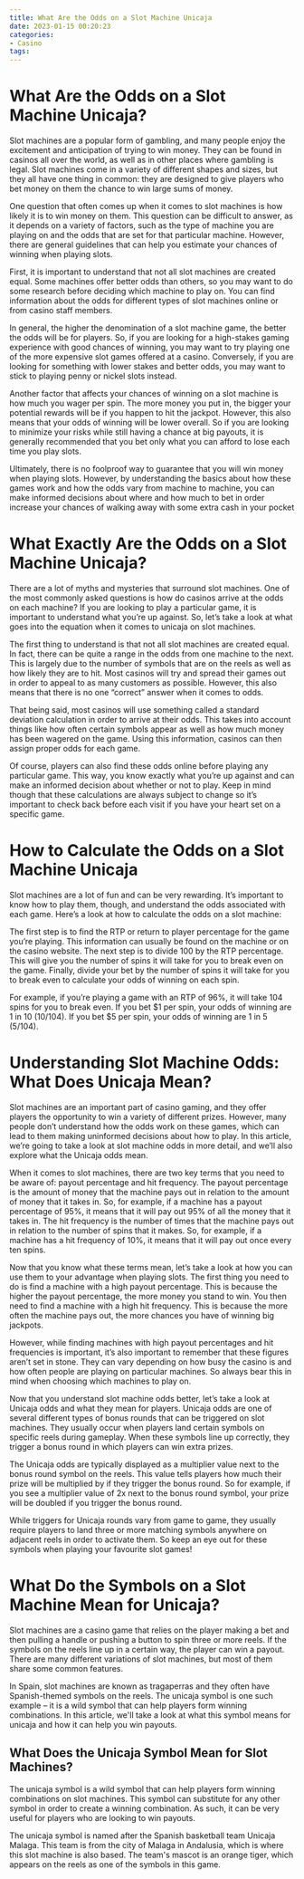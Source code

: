```yaml
---
title: What Are the Odds on a Slot Machine Unicaja
date: 2023-01-15 00:20:23
categories:
- Casino
tags:
---
```



#  What Are the Odds on a Slot Machine Unicaja?

Slot machines are a popular form of gambling, and many people enjoy the excitement and anticipation of trying to win money. They can be found in casinos all over the world, as well as in other places where gambling is legal. Slot machines come in a variety of different shapes and sizes, but they all have one thing in common: they are designed to give players who bet money on them the chance to win large sums of money.

One question that often comes up when it comes to slot machines is how likely it is to win money on them. This question can be difficult to answer, as it depends on a variety of factors, such as the type of machine you are playing on and the odds that are set for that particular machine. However, there are general guidelines that can help you estimate your chances of winning when playing slots.

First, it is important to understand that not all slot machines are created equal. Some machines offer better odds than others, so you may want to do some research before deciding which machine to play on. You can find information about the odds for different types of slot machines online or from casino staff members.

In general, the higher the denomination of a slot machine game, the better the odds will be for players. So, if you are looking for a high-stakes gaming experience with good chances of winning, you may want to try playing one of the more expensive slot games offered at a casino. Conversely, if you are looking for something with lower stakes and better odds, you may want to stick to playing penny or nickel slots instead.

Another factor that affects your chances of winning on a slot machine is how much you wager per spin. The more money you put in, the bigger your potential rewards will be if you happen to hit the jackpot. However, this also means that your odds of winning will be lower overall. So if you are looking to minimize your risks while still having a chance at big payouts, it is generally recommended that you bet only what you can afford to lose each time you play slots.

Ultimately, there is no foolproof way to guarantee that you will win money when playing slots. However, by understanding the basics about how these games work and how the odds vary from machine to machine, you can make informed decisions about where and how much to bet in order increase your chances of walking away with some extra cash in your pocket

#  What Exactly Are the Odds on a Slot Machine Unicaja?

There are a lot of myths and mysteries that surround slot machines. One of the most commonly asked questions is how do casinos arrive at the odds on each machine? If you are looking to play a particular game, it is important to understand what you’re up against. So, let’s take a look at what goes into the equation when it comes to unicaja on slot machines.

The first thing to understand is that not all slot machines are created equal. In fact, there can be quite a range in the odds from one machine to the next. This is largely due to the number of symbols that are on the reels as well as how likely they are to hit. Most casinos will try and spread their games out in order to appeal to as many customers as possible. However, this also means that there is no one “correct” answer when it comes to odds.

That being said, most casinos will use something called a standard deviation calculation in order to arrive at their odds. This takes into account things like how often certain symbols appear as well as how much money has been wagered on the game. Using this information, casinos can then assign proper odds for each game.

Of course, players can also find these odds online before playing any particular game. This way, you know exactly what you’re up against and can make an informed decision about whether or not to play. Keep in mind though that these calculations are always subject to change so it’s important to check back before each visit if you have your heart set on a specific game.

#  How to Calculate the Odds on a Slot Machine Unicaja

Slot machines are a lot of fun and can be very rewarding. It’s important to know how to play them, though, and understand the odds associated with each game. Here’s a look at how to calculate the odds on a slot machine:

The first step is to find the RTP or return to player percentage for the game you’re playing. This information can usually be found on the machine or on the casino website. The next step is to divide 100 by the RTP percentage. This will give you the number of spins it will take for you to break even on the game. Finally, divide your bet by the number of spins it will take for you to break even to calculate your odds of winning on each spin.

For example, if you’re playing a game with an RTP of 96%, it will take 104 spins for you to break even. If you bet $1 per spin, your odds of winning are 1 in 10 (10/104). If you bet $5 per spin, your odds of winning are 1 in 5 (5/104).

#  Understanding Slot Machine Odds: What Does Unicaja Mean? 

Slot machines are an important part of casino gaming, and they offer players the opportunity to win a variety of different prizes. However, many people don’t understand how the odds work on these games, which can lead to them making uninformed decisions about how to play. In this article, we’re going to take a look at slot machine odds in more detail, and we’ll also explore what the Unicaja odds mean.

When it comes to slot machines, there are two key terms that you need to be aware of: payout percentage and hit frequency. The payout percentage is the amount of money that the machine pays out in relation to the amount of money that it takes in. So, for example, if a machine has a payout percentage of 95%, it means that it will pay out 95% of all the money that it takes in. The hit frequency is the number of times that the machine pays out in relation to the number of spins that it makes. So, for example, if a machine has a hit frequency of 10%, it means that it will pay out once every ten spins.

Now that you know what these terms mean, let’s take a look at how you can use them to your advantage when playing slots. The first thing you need to do is find a machine with a high payout percentage. This is because the higher the payout percentage, the more money you stand to win. You then need to find a machine with a high hit frequency. This is because the more often the machine pays out, the more chances you have of winning big jackpots.

However, while finding machines with high payout percentages and hit frequencies is important, it’s also important to remember that these figures aren’t set in stone. They can vary depending on how busy the casino is and how often people are playing on particular machines. So always bear this in mind when choosing which machines to play on.

Now that you understand slot machine odds better, let’s take a look at Unicaja odds and what they mean for players. Unicaja odds are one of several different types of bonus rounds that can be triggered on slot machines. They usually occur when players land certain symbols on specific reels during gameplay. When these symbols line up correctly, they trigger a bonus round in which players can win extra prizes.

The Unicaja odds are typically displayed as a multiplier value next to the bonus round symbol on the reels. This value tells players how much their prize will be multiplied by if they trigger the bonus round. So for example, if you see a multiplier value of 2x next to the bonus round symbol, your prize will be doubled if you trigger the bonus round.

While triggers for Unicaja rounds vary from game to game, they usually require players to land three or more matching symbols anywhere on adjacent reels in order to activate them. So keep an eye out for these symbols when playing your favourite slot games!

#  What Do the Symbols on a Slot Machine Mean for Unicaja?

Slot machines are a casino game that relies on the player making a bet and then pulling a handle or pushing a button to spin three or more reels. If the symbols on the reels line up in a certain way, the player can win a payout. There are many different variations of slot machines, but most of them share some common features.



In Spain, slot machines are known as tragaperras and they often have Spanish-themed symbols on the reels. The unicaja symbol is one such example – it is a wild symbol that can help players form winning combinations. In this article, we'll take a look at what this symbol means for unicaja and how it can help you win payouts.

## What Does the Unicaja Symbol Mean for Slot Machines?

The unicaja symbol is a wild symbol that can help players form winning combinations on slot machines. This symbol can substitute for any other symbol in order to create a winning combination. As such, it can be very useful for players who are looking to win payouts.

The unicaja symbol is named after the Spanish basketball team Unicaja Malaga. This team is from the city of Malaga in Andalusia, which is where this slot machine is also based. The team's mascot is an orange tiger, which appears on the reels as one of the symbols in this game.
